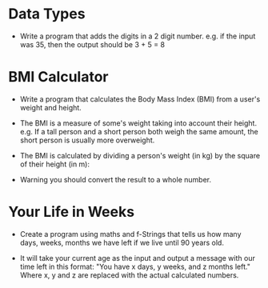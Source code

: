 # Data Types

* Write a program that adds the digits in a 2 digit number. e.g. if the input was 35, then the output should be 3 + 5 = 8

# BMI Calculator

* Write a program that calculates the Body Mass Index (BMI) from a user's weight and height.

* The BMI is a measure of some's weight taking into account their height. e.g. If a tall person and a short person both weigh the same amount, the short person is usually more overweight.

* The BMI is calculated by dividing a person's weight (in kg) by the square of their height (in m):

* Warning you should convert the result to a whole number.

# Your Life in Weeks

* Create a program using maths and f-Strings that tells us how many days, weeks, months we have left if we live until 90 years old.

* It will take your current age as the input and output a message with our time left in this format: "You have x days, y weeks, and z months left." Where x, y and z are replaced with the actual calculated numbers.